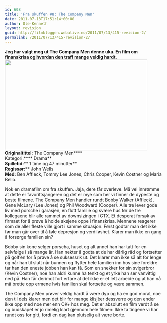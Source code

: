 ```yaml
---
id: 608
title: 'Fra skuffen #8: The Company Men'
date: 2011-07-13T17:51:14+00:00
author: Ole-Kenneth
layout: revision
guid: http://filmbloggen.webalive.no/2011/07/13/415-revision-2/
permalink: /2011/07/13/415-revision-2/
---
```

**Jeg har valgt meg ut The Company Men denne uka. En film om finanskrisa og hvordan den traff mange veldig hardt.**  
[<img class="alignnone size-full wp-image-416" title="the company men" src="http://filmbloggen.webalive.no/files/2011/06/the-company-men.jpg" alt="" width="455" height="290" />](http://filmbloggen.webalive.no/files/2011/06/the-company-men.jpg)  
****Originaltittel:**** The Company Men****  
Kategori:**** Drama**  
**Spilletid:**** 1 time og 47 minutter**  
**Regissør:**** John Wells  
**Med:** Ben Affleck, Tommy Lee Jones, Chris Cooper, Kevin Costner og Maria Bello.

Nok en dramafilm om fra skuffen. Jaja, dere får overleve. Må vel innrømme at dette er favorittsjangeren og det er mye som her vi finner de dypeste og beste filmene. The Company Men handler rundt Bobby Walker (Affleck), Gene McLary (Lee Jones) og Phil Woodward (Cooper). Alle tre lever gode liv med porsche i garasjen, en flott familie og svære hus før de tre kollegaene blir alle rammet av downsizingen i GTX. Et desperat forsøk av firmaet for å prøve å holde aksjene oppe i finanskrisa. Mennene reagerer som de aller fleste ville gjort i samme situasjon. Først godtar man det ikke før man går over til å føle depresjon og verdiløshet. Klarer man ikke en gang å forsørge familien sin?

Bobby sin kone selger porscha, huset og alt annet han har tatt for en selvfølge i så mange år. Han nekter å godta at de har dårlig råd og fortsetter på golf&#8217;en for å prøve å se suksessrik ut. Det klarer man ikke så alt for lenge og når han til slutt når bunnen og flytter hele familien inn hos sine foreldre tar han den eneste jobben han kan få. Som en snekker for sin svigerbror (Kevin Costner), noe han aldri kunne ha tenkt og et yrke han ser vanvittig ned på. Han får derimot fort erfare at det ikke er et lett arbeide og at han nå må brette opp ermene hvis familien skal fortsette og være sammen.

The Company Men prøver veldig hardt å være dyp og ha en god moral, noe den til dels klarer men det blir for mange klisjèer dessverre og den ender ikke opp med noe mer enn OK+ hos meg. Det er absolutt en film verdt å se og budskapet er jo rimelig klart gjennom hele filmen: Ikke ta tingene vi har rundt oss for gitt, fordi en dag kan plutselig alt være borte.